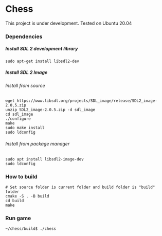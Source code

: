 # Chess
This project is under development. Tested on Ubuntu 20.04

### Dependencies

##### Install SDL 2 development library
```
sudo apt-get install libsdl2-dev
```
##### Install SDL 2 Image

###### Install from source
```
wget https://www.libsdl.org/projects/SDL_image/release/SDL2_image-2.0.5.zip 
unzip SDL2_image-2.0.5.zip -d sdl_image
cd sdl_image
./configure
make
sudo make install
sudo ldconfig
```
###### Install from package manager

```
sudo apt install libsdl2-image-dev
sudo ldconfig
```

### How to build
```
# Set source folder is current folder and build folder is "build" folder
cmake -S . -B build
cd build
make
```

### Run game

```
~/chess/build$ ./chess
```
